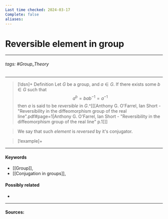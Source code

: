 ```yaml
---
Last time checked: 2024-03-17
Complete: false
aliases:
---
```

# Reversible element in group
***
###### tags: #Group_Theory 
***
>[!dsn]+ Definition
>Let $G$ be a group, and $a\in G$. If there exists some $b\in G$ such that
>$$a^{b}=bab^{-1}=a^{-1}$$
>then $a$ is said to be *reversible* in $G$.^[[[Anthony G. O'Farrel, Ian Short - "Reversibility in the diffeomorphism group of the real line".pdf#page=1|Anthony G. O'Farrel, Ian Short - "Reversibility in the diffeomorphism group of the real line" p.1]]]

>We say that such *element* is *reversed* by it's conjugator.


>[!example]+ 
>
***
#### Keywords
- [[Group]],
- [[Conjugation in groups]],
#### Possibly related
- 
***
#### Sources: